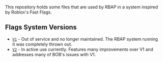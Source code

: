 This repository holds some files that are used by RBAP in a system inspired by Roblox's Fast Flags.

## Flags System Versions

* [`V1`](/V1) - Out of service and no longer maintained. The RBAP system running it was completely thrown out.
* [`V2`](/V2) - In active use currently. Features many improvements over V1 and addresses many of BOB's issues with V1.